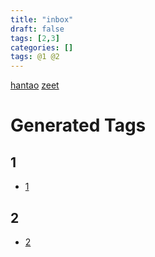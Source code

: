 ```yaml
---
title: "inbox"
draft: false
tags: [2,3]
categories: []
tags: @1 @2
---
```


[hantao](/hantao)
[zeet](/zeet)




















# Generated Tags

## 1

- [1](inbox#1)

## 2

- [2](inbox#2)
